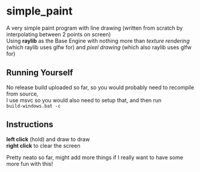 # simple_paint
A very simple paint program with line drawing (written from scratch by interpolating between 2 points on screen)  
Using **raylib** as the Base Engine with nothing more than *texture rendering* (which raylib uses glfw for) and *pixel drawing* (which also raylib uses glfw for)

## Running Yourself
No release build uploaded so far, so you would probably need to recompile from source,  
I use msvc so you would also need to setup that, and then run  
`build-windows.bat -c`

## Instructions
**left click** (hold) and draw to draw  
**right click** to clear the screen  
  
Pretty neato so far, might add more things if I really want to have some more fun with this!
